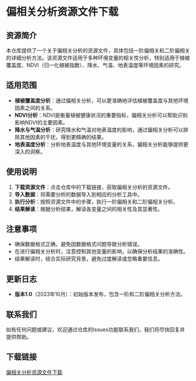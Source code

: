 # 偏相关分析资源文件下载

## 资源简介

本仓库提供了一个关于偏相关分析的资源文件，具体包括一阶偏相关和二阶偏相关的详细分析方法。该资源文件适用于多种环境变量的相关性分析，特别适用于植被覆盖度、NDVI（归一化植被指数）、降水、气温、地表温度等环境因素的研究。

## 适用范围

- **植被覆盖度分析**：通过偏相关分析，可以更准确地评估植被覆盖度与其他环境因素之间的关系。
- **NDVI分析**：NDVI是衡量植被健康状况的重要指标，偏相关分析可以帮助识别影响NDVI的主要因素。
- **降水与气温分析**：研究降水和气温对地表温度的影响，通过偏相关分析可以排除其他因素的干扰，得到更精确的结果。
- **地表温度分析**：分析地表温度与其他环境变量的关系，偏相关分析能够提供更深入的洞察。

## 使用说明

1. **下载资源文件**：点击仓库中的下载链接，获取偏相关分析的资源文件。
2. **导入数据**：将需要分析的数据导入到相应的分析工具中。
3. **执行分析**：按照资源文件中的步骤，执行一阶偏相关和二阶偏相关分析。
4. **结果解读**：根据分析结果，解读各变量之间的相关性及其显著性。

## 注意事项

- 确保数据格式正确，避免因数据格式问题导致分析错误。
- 在进行偏相关分析时，注意控制其他变量的影响，以确保分析结果的准确性。
- 结果解读时，结合实际研究背景，避免过度解读或忽略重要信息。

## 更新日志

- **版本1.0**（2023年10月）：初始版本发布，包含一阶和二阶偏相关分析方法。

## 联系我们

如有任何问题或建议，欢迎通过仓库的Issues功能联系我们，我们将尽快回复并提供帮助。

## 下载链接

[偏相关分析资源文件下载](https://pan.quark.cn/s/eaa756a5ecd3)